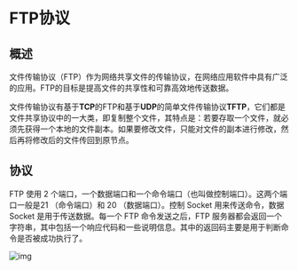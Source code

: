 # FTP协议



## 概述

文件传输协议（FTP）作为网络共享文件的传输协议，在网络应用软件中具有广泛的应用。FTP的目标是提高文件的共享性和可靠高效地传送数据。

文件传输协议有基于**TCP**的FTP和基于**UDP**的简单文件传输协议**TFTP**，它们都是文件共享协议中的一大类，即复制整个文件，其特点是：若要存取一个文件，就必须先获得一个本地的文件副本。如果要修改文件，只能对文件的副本进行修改，然后再将修改后的文件传回到原节点。

## 协议

FTP 使用 2 个端口，一个数据端口和一个命令端口（也叫做控制端口）。这两个端口一般是21 （命令端口）和 20 （数据端口）。控制 Socket 用来传送命令，数据 Socket 是用于传送数据。每一个 FTP 命令发送之后，FTP 服务器都会返回一个字符串，其中包括一个响应代码和一些说明信息。其中的返回码主要是用于判断命令是否被成功执行了。



![img](https://ese3a9b6c5d0ic.prissl.qiqiuyun.net/coursematerial-164/20190929093007-mh1ak1dr4fkocoko/724d99d60c222ef8_img38?e=1589424321&token=ExRD5wolmUnwwITVeSEXDQXizfxTRp7vnaMKJbO-:4x1zxZ6fBdv7E7-ULLRoMTomjZE=)